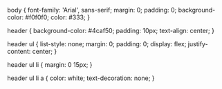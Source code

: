 body {
    font-family: 'Arial', sans-serif;
    margin: 0;
    padding: 0;
    background-color: #f0f0f0;
    color: #333;
}

header {
    background-color: #4caf50;
    padding: 10px;
    text-align: center;
}

header ul {
    list-style: none;
    margin: 0;
    padding: 0;
    display: flex;
    justify-content: center;
}

header ul li {
    margin: 0 15px;
}

header ul li a {
    color: white;
    text-decoration: none;
}
